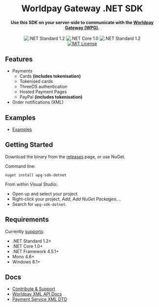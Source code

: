 <h1 align="center">
  Worldpay Gateway .NET SDK
</h1>

<h4 align="center">
  Use this SDK on your server-side to communicate with the <a href="https://www.worldpay.com/global/products/gateway-services">Worldpay Gateway (WPG)</a>.
</h4>

<p align="center">
  <img src="https://img.shields.io/badge/.NET%20Standard-1.2+-blue.svg" alt=".NET Standard 1.2" />
  <img src="https://img.shields.io/badge/.NET%20Core-1.0+-blue.svg" alt=".NET Core 1.0" />
  <img src="https://img.shields.io/badge/.NET%20Framework-4.5.1+-blue.svg" alt=".NET Standard 1.2" />
  <br />
  <a href="license.md">
    <img src="https://img.shields.io/badge/license-MIT-blue.svg" alt="MIT License" />
  </a>
</p>

## Features
- Payments
  - Cards __(includes tokenisation)__
  - Tokenised cards
  - ThreeDS authentication
  - Hosted Payment Pages
  - PayPal __(includes tokenisation)__
- Order notifications (XML)

## Examples
- [Examples](wpg-examples/examples)

## Getting Started
Download the binary from the [releases](../../releases) page, or use NuGet.

Command line:

````
nuget install wpg-sdk-dotnet
````

From within Visual Studio:
- Open up and select your project.
- Right-click your project, _Add_, _Add NuGet Packages..._.
- Search for `wpg-sdk-dotnet`.

## Requirements
Currently [supports](https://docs.microsoft.com/en-us/dotnet/standard/net-standard):
- .NET Standard 1.2+
- .NET Core 1.0+
- .NET Framework 4.5.1+
- Mono 4.6+
- Windows 8.1+

## Docs
- [Contribute & Support](docs/contribute-and-support.md)
- [Worldpay XML API Docs](http://support.worldpay.com/support/kb/gg/corporate-gateway-guide/content/home.htm)
- [Payment Service XML DTD](http://dtd.worldpay.com/v1/)
